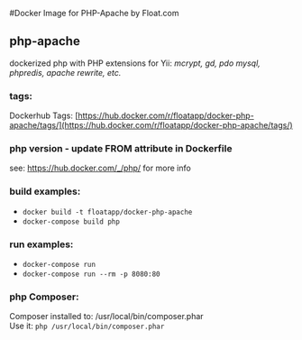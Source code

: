 #Docker Image for PHP-Apache by Float.com

## php-apache
dockerized php with PHP extensions for Yii:
  _mcrypt, gd, pdo mysql, phpredis, apache rewrite, etc._

### tags:
Dockerhub Tags: [https://hub.docker.com/r/floatapp/docker-php-apache/tags/](https://hub.docker.com/r/floatapp/docker-php-apache/tags/)

### php version - update FROM attribute in Dockerfile
see: https://hub.docker.com/_/php/ for more info

### build examples:
* `docker build -t floatapp/docker-php-apache`
* `docker-compose build php`

### run examples:
* `docker-compose run`
* `docker-compose run --rm -p 8080:80`

### php Composer:
Composer installed to: /usr/local/bin/composer.phar<br/>
Use it: `php /usr/local/bin/composer.phar`